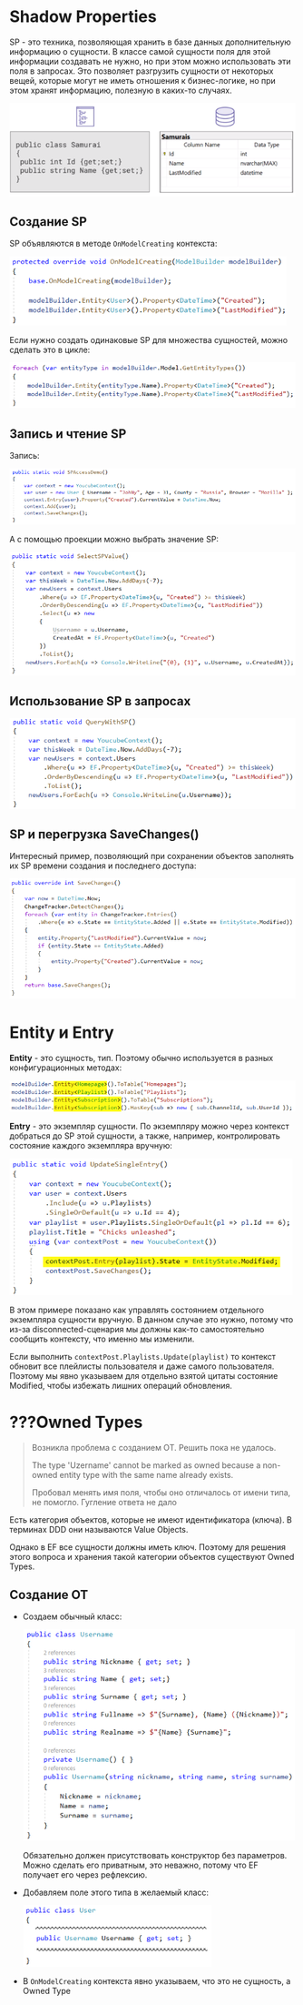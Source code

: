 # Shadow Properties

SP - это техника, позволяющая хранить в базе данных дополнительную информацию о сущности. В классе самой сущности поля для этой информации создавать не нужно, но при этом можно использовать эти поля в запросах. Это позволяет разгрузить сущности от некоторых вещей, которые могут не иметь отношения к бизнес-логике, но при этом хранят информацию, полезную в каких-то случаях.

<img src="img\image-20200508110153477.png" alt="image-20200508110153477" style="zoom:80%;" />

## Создание SP

SP объявляются в методе `OnModelCreating` контекста:

<img src="img\image-20200508110753748.png" alt="image-20200508110753748" style="zoom:80%;" />

Если нужно создать одинаковые SP для множества сущностей, можно сделать это в цикле:

<img src="img\image-20200508125233278.png" alt="image-20200508125233278" style="zoom:80%;" />

## Запись и чтение SP

Запись:

<img src="img\image-20200508134824830.png" alt="image-20200508134824830" style="zoom:80%;" />

А с помощью проекции можно выбрать значение SP:

<img src="img\image-20200508142204248.png" alt="image-20200508142204248" style="zoom:80%;" />

## Использование SP в запросах

<img src="img\image-20200508141436211.png" alt="image-20200508141436211" style="zoom:80%;" />



## SP и перегрузка SaveChanges()

Интересный пример, позволяющий при сохранении объектов заполнять их SP времени создания и последнего доступа:

<img src="img\image-20200508141036962.png" alt="image-20200508141036962" style="zoom:80%;" />

# Entity и Entry

**Entity** - это сущность, тип. Поэтому обычно используется в разных конфигурационных методах:

<img src="img\image-20200509090932633.png" alt="image-20200509090932633" style="zoom:80%;" />

**Entry** - это экземпляр сущности. По экземпляру можно через контекст добраться до SP этой сущности, а также, например, контролировать состояние каждого экземпляра вручную:

<img src="img\image-20200509084231112.png" alt="image-20200509084231112" style="zoom:80%;" />

В этом примере показано как управлять состоянием отдельного экземпляра сущности вручную. В данном случае это нужно, потому что из-за disconnected-сценария мы должны как-то самостоятельно сообщить контексту, что именно мы изменили. 

Если выполнить `contextPost.Playlists.Update(playlist)` то контекст обновит все плейлисты пользователя и даже самого пользователя. Поэтому мы явно указываем для отдельно взятой цитаты состояние Modified, чтобы избежать лишних операций обновления.



# ???Owned Types

> Возникла проблема с созданием OT. Решить пока не удалось.
>
> The type 'Uzername' cannot be marked as owned because a non-owned entity type with the same name already exists.
>
> Пробовал менять имя поля, чтобы оно отличалось от имени типа, не помогло. Гугление ответа не дало

Есть категория объектов, которые не имеют идентификатора (ключа). В терминах DDD они называются Value Objects. 

Однако в EF все сущности должны иметь ключ. Поэтому для решения этого вопроса и хранения такой категории объектов существуют Owned Types.

## Создание OT

* Создаем обычный класс:

  <img src="img\image-20200508144643851.png" alt="image-20200508144643851" style="zoom:80%;" />

  Обязательно должен присутствовать конструктор без параметров. Можно сделать его приватным, это неважно, потому что EF получает его через рефлексию.

* Добавляем поле этого типа в желаемый класс:

  <img src="img\image-20200508145432350.png" alt="image-20200508145432350" style="zoom:80%;" />

* В `OnModelCreating` контекста явно указываем, что это не сущность, а Owned Type

